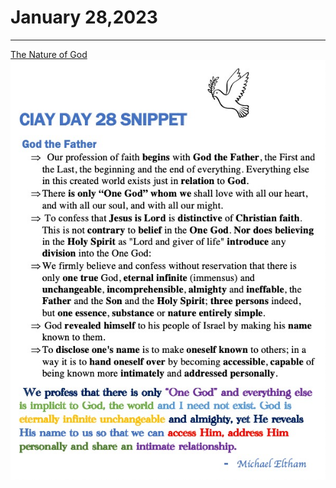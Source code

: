 # January 28,2023
---

[The Nature of God](https://youtu.be/5dsCqDWE36g)
![Day 28 Snippet](https://github.com/fernal73/CIAY/blob/main/January/jpgs/Day28Snippet.jpg?raw=true)
